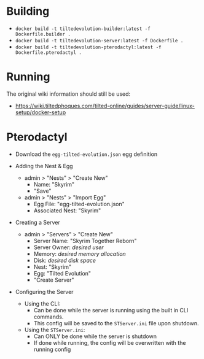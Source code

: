 # Building
  * `docker build -t tiltedevolution-builder:latest -f Dockerfile.builder .`
  * `docker build -t tiltedevolution-server:latest -f Dockerfile .`
  * `docker build -t tiltedevolution-pterodactyl:latest -f Dockerfile.pterodactyl .`

# Running
The original wiki information should still be used:
* https://wiki.tiltedphoques.com/tilted-online/guides/server-guide/linux-setup/docker-setup


# Pterodactyl

* Download the `egg-tilted-evolution.json` egg definition

* Adding the Nest & Egg
  * admin > "Nests" > "Create New"
    * Name: "Skyrim"
    * "Save"
  * admin > "Nests" > "Import Egg"
    * Egg File: "egg-tilted-evolution.json"
    * Associated Nest: "Skyrim"

* Creating a Server
  * admin > "Servers" > "Create New"
    * Server Name: "Skyrim Together Reborn"
    * Server Owner: *desired user*
    * Memory: *desired memory allocation*
    * Disk: *desired disk space*
    * Nest: "Skyrim"
    * Egg: "Tilted Evolution"
    * "Create Server"

* Configuring the Server
  * Using the CLI:
    * Can be done while the server is running using the built in CLI commands.
    * This config will be saved to the `STServer.ini` file upon shutdown.
  * Using the `STServer.ini`:
    * Can ONLY be done while the server is shutdown
    * If done while running, the config will be overwritten with the running config